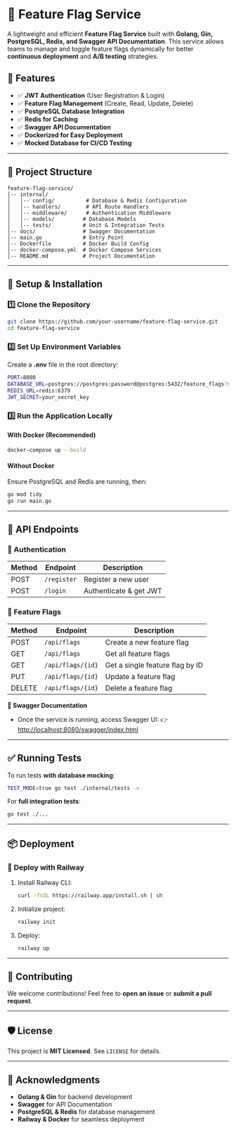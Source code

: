 # 🚀 Feature Flag Service

A lightweight and efficient **Feature Flag Service** built with **Golang, Gin, PostgreSQL, Redis, and Swagger API Documentation**. This service allows teams to manage and toggle feature flags dynamically for better **continuous deployment** and **A/B testing** strategies.

## 🌟 Features
- ✅ **JWT Authentication** (User Registration & Login)
- ✅ **Feature Flag Management** (Create, Read, Update, Delete)
- ✅ **PostgreSQL Database Integration**
- ✅ **Redis for Caching**
- ✅ **Swagger API Documentation**
- ✅ **Dockerized for Easy Deployment**
- ✅ **Mocked Database for CI/CD Testing**

---

## 📂 Project Structure
```
feature-flag-service/
│-- internal/
│   │-- config/          # Database & Redis Configuration
│   │-- handlers/        # API Route Handlers
│   │-- middleware/      # Authentication Middleware
│   │-- models/         # Database Models
│   │-- tests/          # Unit & Integration Tests
│-- docs/               # Swagger Documentation
│-- main.go             # Entry Point
│-- Dockerfile          # Docker Build Config
│-- docker-compose.yml  # Docker Compose Services
│-- README.md           # Project Documentation
```

---

## 🔧 Setup & Installation
### **1️⃣ Clone the Repository**
```sh
git clone https://github.com/your-username/feature-flag-service.git
cd feature-flag-service
```

### **2️⃣ Set Up Environment Variables**
Create a **.env** file in the root directory:
```sh
PORT=8080
DATABASE_URL=postgres://postgres:password@postgres:5432/feature_flags?sslmode=disable
REDIS_URL=redis:6379
JWT_SECRET=your_secret_key
```

### **3️⃣ Run the Application Locally**
#### **With Docker (Recommended)**
```sh
docker-compose up --build
```

#### **Without Docker**
Ensure PostgreSQL and Redis are running, then:
```sh
go mod tidy
go run main.go
```

---

## 📌 API Endpoints
### **🔑 Authentication**
| Method | Endpoint       | Description           |
|--------|--------------|----------------------|
| POST   | `/register`  | Register a new user  |
| POST   | `/login`     | Authenticate & get JWT |

### **🚀 Feature Flags**
| Method | Endpoint           | Description                     |
|--------|------------------|--------------------------------|
| POST   | `/api/flags`      | Create a new feature flag      |
| GET    | `/api/flags`      | Get all feature flags          |
| GET    | `/api/flags/{id}` | Get a single feature flag by ID |
| PUT    | `/api/flags/{id}` | Update a feature flag          |
| DELETE | `/api/flags/{id}` | Delete a feature flag          |

**📖 Swagger Documentation**
- Once the service is running, access Swagger UI:
  👉 [http://localhost:8080/swagger/index.html](http://localhost:8080/swagger/index.html)

---

## ✅ Running Tests
To run tests **with database mocking**:
```sh
TEST_MODE=true go test ./internal/tests -v
```

For **full integration tests**:
```sh
go test ./...
```

---

## 📦 Deployment
### **🚀 Deploy with Railway**
1. Install Railway CLI:
   ```sh
   curl -fsSL https://railway.app/install.sh | sh
   ```
2. Initialize project:
   ```sh
   railway init
   ```
3. Deploy:
   ```sh
   railway up
   ```

---

## 🤝 Contributing
We welcome contributions! Feel free to **open an issue** or **submit a pull request**.

---

## 🛡️ License
This project is **MIT Licensed**. See `LICENSE` for details.

---

## 🌟 Acknowledgments
- **Golang & Gin** for backend development
- **Swagger** for API Documentation
- **PostgreSQL & Redis** for database management
- **Railway & Docker** for seamless deployment